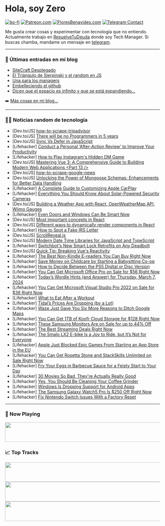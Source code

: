 # Hola, soy Zero

[![ko-fi](https://ko-fi.com/img/githubbutton_sm.svg)](https://ko-fi.com/J3J4N0LUK)
[![Patreon.com](https://img.shields.io/endpoint.svg?url=https%3A%2F%2Fshieldsio-patreon.vercel.app%2Fapi%3Fusername%3Dzerodragon%26type%3Dpatrons&style=for-the-badge)](https://patreon.com/zerodragon)
[![FloresBenavides.com](https://img.shields.io/website?down_message=oops&label=MiBlog&style=for-the-badge&up_message=online&url=https%3A%2F%2Ffloresbenavides.com)](https://floresbenavides.com)
[![Telegram Contact](https://img.shields.io/badge/escr%C3%ADbeme-ZeroDragon-%2326A5E4?style=for-the-badge&logo=telegram)](https://t.me/zerodragon)

Me gusta crear cosas y experimentar con tecnología que no entiendo.
Actualmente trabajo en [ResuelveTuDeuda](http://github.com/resuelve) donde soy Tech Manager.
Si buscas chamba, mandame un mensaje en [telegram](https://t.me/zerodragon).

---

### 📕 Últimas entradas en mi blog
<!-- BLOG-POST-LIST:START -->
- [SiteCraft Desplegado](https://floresbenavides.com/sitecraft-desplegado/)
- [El Triángulo de Sierpinski y el random en JS](https://floresbenavides.com/el-triangulo-de-sierpinski-y-el-random-en-js/)
- [Una para los managers](https://floresbenavides.com/una-para-los-managers/)
- [Embelleciendo el github](https://floresbenavides.com/embelleciendo-el-github/)
- [Dicen que el espacio es infinito y que se está expandiendo…](https://floresbenavides.com/dicen-que-el-espacio-es-infinito-y-que-se-esta-expandiendo/)
<!-- BLOG-POST-LIST:END -->

➡️ [Más cosas en mi blog...](https://floresbenavides.com)

---

### 👨‍💻 Noticias random de tecnología
<!-- TECH-POSTS:START -->
- [Dev.to/JS] [how-to-scrape-tripadvisor](https://dev.to/crawlbase/how-to-scrape-tripadvisor-5d0l)
- [Dev.to/JS] [There will be no Programmers in 5 years](https://dev.to/sufian/there-will-be-no-programmers-in-5-years-2o61)
- [Dev.to/JS] [Sync Vs Defer in JavaScript](https://dev.to/gabby1234/sync-vs-defer-in-javascript-16n6)
- [Lifehacker] [Conduct a Personal ‘After-Action Review’ to Improve Your Productivity](https://lifehacker.com/work/conduct-personal-after-action-review-to-improve-productivity)
- [Lifehacker] [How to Play Instagram&#39;s Hidden DM Game](https://lifehacker.com/tech/how-to-play-instagrams-hidden-dm-game)
- [Dev.to/JS] [Mastering Vue 3: A Comprehensive Guide to Building Modern Web Applications &lt;Part 13 /&gt;](https://dev.to/hanytaha61/mastering-vue-3-a-comprehensive-guide-to-building-modern-web-applications-3m94)
- [Dev.to/JS] [how-to-scrape-google-news](https://dev.to/crawlbase/how-to-scrape-google-news-mpi)
- [Dev.to/JS] [Unlocking the Power of Mongoose Schemas: Enhancements for Better Data Handling](https://dev.to/justinjdaniel/unlocking-the-power-of-mongoose-schemas-enhancements-for-better-data-handling-l1g)
- [Lifehacker] [A Complete Guide to Customizing Apple CarPlay](https://lifehacker.com/tech/a-complete-guide-to-customizing-apple-carplay)
- [Lifehacker] [Everything You Should Know About Solar-Powered Security Cameras](https://lifehacker.com/home/everything-about-solar-security-cameras)
- [Dev.to/JS] [Building a Weather App with React, OpenWeatherMap API, Wijmo Gauges](https://dev.to/mescius/building-a-weather-app-with-react-openweathermap-api-wijmo-gauges-2ej7)
- [Lifehacker] [Even Doors and Windows Can Be Smart Now](https://lifehacker.com/tech/best-smart-doors-and-windows)
- [Dev.to/JS] [Most important concepts in React](https://dev.to/sebastian9995/most-important-concepts-in-react-3oal)
- [Dev.to/JS] [Different ways to dynamically render components in React](https://dev.to/sebastian9995/different-ways-to-dynamically-render-components-in-react-4m75)
- [Lifehacker] [How to Spot a Fake IRS Letter](https://lifehacker.com/how-to-spot-a-fake-irs-letter)
- [Dev.to/JS] [ScrollReveal.js](https://dev.to/nadiafedev/scrollrevealjs-5g75)
- [Dev.to/JS] [Modern Date Time Libraries for JavaScript and TypeScript](https://dev.to/rudolfolah/modern-date-time-libraries-for-javascript-and-typescript-o4l)
- [Lifehacker] [Switchbot&#39;s New Smart Lock Retrofits on Any Deadbolt](https://lifehacker.com/tech/switchbot-launches-retrofit-smart-lock)
- [Dev.to/JS] [Quick Tip: Breaking Vue&#39;s Reactivity](https://dev.to/ninjasoards/quick-tip-breaking-vues-reactivity-7i4)
- [Lifehacker] [The Best Non-Kindle E-readers You Can Buy Right Now](https://lifehacker.com/tech/best-non-kindle-ereaders)
- [Lifehacker] [Save Money on Childcare by Starting a Babysitting Co-op](https://lifehacker.com/family/how-to-form-a-babysitting-co-op)
- [Lifehacker] [How to Decide Between the PS5 Digital or Disc Version](https://lifehacker.com/entertainment/ps5-digital-vs-disc)
- [Lifehacker] [You Can Get Microsoft Office Pro on Sale for $56 Right Now](https://lifehacker.com/microsoft-office-2021-sale)
- [Lifehacker] [Today’s Wordle Hints &lpar;and Answer&rpar; for Thursday, March 7, 2024](https://lifehacker.com/entertainment/wordle-hint-answer-today)
- [Lifehacker] [You Can Get Microsoft Visual Studio Pro 2022 on Sale for $36 Right Now](https://lifehacker.com/tech/microsoft-visual-studio-2022-sale)
- [Lifehacker] [What to Eat After a Workout](https://lifehacker.com/health/what-to-eat-after-a-workout)
- [Lifehacker] [Tidal’s Prices Are Dropping &lpar;by a Lot&rpar;](https://lifehacker.com/tech/tidal-price-drop)
- [Lifehacker] [Waze Just Gave You Six More Reasons to Ditch Google Maps](https://lifehacker.com/tech/new-waze-maps-features)
- [Lifehacker] [You Can Get 1TB of Koofr Cloud Storage for $128 Right Now](https://lifehacker.com/tech/koofr-cloud-storage)
- [Lifehacker] [These Samsung Monitors Are on Sale for up to 44% Off](https://lifehacker.com/tech/samsung-monitor-sale)
- [Lifehacker] [The Best Streaming Deals Right Now](https://lifehacker.com/best-streaming-deals)
- [Lifehacker] [The Smalo LX2 E-bike Is a Joy to Ride, but It’s Not for Everyone](https://lifehacker.com/tech/smalo-lx2-ebike-review)
- [Lifehacker] [Apple Just Blocked Epic Games From Starting an App Store in the EU](https://lifehacker.com/tech/apple-blocks-epic-games-from-starting-an-app-store-in-the-eu)
- [Lifehacker] [You Can Get Rosetta Stone and StackSkills Unlimited on Sale Right Now](https://lifehacker.com/rosetta-stone-stackskills-bundle-sale)
- [Lifehacker] [Fry Your Eggs in Barbecue Sauce for a Feisty Start to Your Day](https://lifehacker.com/food-drink/fried-eggs-in-barbecue-sauce-recipe)
- [Lifehacker] [30 Movies So Bad, They&#39;re Actually Really Good](https://lifehacker.com/entertainment/the-best-so-bad-theyre-actually-good-movies-ever)
- [Lifehacker] [Yes, You Should Be Cleaning Your Coffee Grinder](https://lifehacker.com/home/how-to-clean-a-coffee-grinder)
- [Lifehacker] [Windows Is Dropping Support for Android Apps](https://lifehacker.com/tech/windows-dropping-support-for-android-apps)
- [Lifehacker] [The Samsung Galaxy Watch5 Pro Is $250 Off Right Now](https://lifehacker.com/health/samsung-galaxy-watch5-pro-sale)
- [Lifehacker] [Fix Nintendo Switch Issues With a Factory Reset](https://lifehacker.com/entertainment/how-to-reset-your-nintendo-switch)<!-- TECH-POSTS:END -->

---

### 🎵 Now Playing
<a href="https://spotify-now-playing-dun.vercel.app/now-playing?open"><img src="https://spotify-now-playing-dun.vercel.app/now-playing" width="540" height="64"></a>

### 📈 Top Tracks
<a href="https://spotify-now-playing-dun.vercel.app/top-tracks?i=1&open"><img src="https://spotify-now-playing-dun.vercel.app/top-tracks?i=1" width="540" height="64"></a>
<a href="https://spotify-now-playing-dun.vercel.app/top-tracks?i=2&open"><img src="https://spotify-now-playing-dun.vercel.app/top-tracks?i=2" width="540" height="64"></a>
<a href="https://spotify-now-playing-dun.vercel.app/top-tracks?i=3&open"><img src="https://spotify-now-playing-dun.vercel.app/top-tracks?i=3" width="540" height="64"></a>
